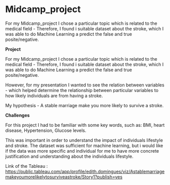 # Midcamp_project

For my Midcamp_project I chose a particular topic which is related to the medical field - Therefore, I found i suitable dataset about the stroke, which I was able to do Machine Learning a predict the false and true posite/negative.

**Project**

For my Midcamp_project I chose a particular topic which is related to the medical field - Therefore, I found i suitable dataset about the stroke, which I was able to do Machine Learning a predict the false and true posite/negative.

However, for my presentation I wanted to see the relation between variables - which helped determine the relationship between particular variables to how likely individuals are from having a stroke.

My hypothesis - A stable marriage make you more likely to survive a stroke.

**Challenges**

For this project I had to be familiar with some key words, such as: BMI, heart disease, Hypertension, Glucose levels.

This was important in order to understand the impact of individuals lifestyle and stroke. The dataset was sufficient for machine learning, but i would like if the data was more specific and individual for me to have more concrete justification and understanding about the individuals lifestyle.

Link of the Tableau : https://public.tableau.com/app/profile/edith.domingues/viz/Astablemarriagemakeyoumorelikelytosurviveastroke/Story1?publish=yes 
